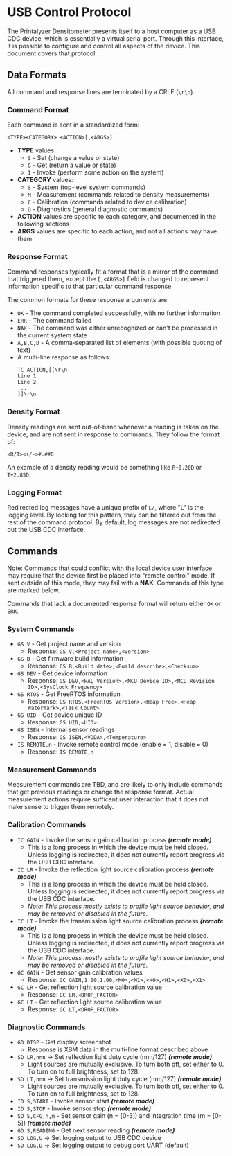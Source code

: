 USB Control Protocol
====================

The Printalyzer Densitometer presents itself to a host computer as a USB CDC
device, which is essentially a virtual serial port. Through this interface,
it is possible to configure and control all aspects of the device.
This document covers that protocol.

## Data Formats

All command and response lines are terminated by a CRLF (`\r\n`).

### Command Format

Each command is sent in a standardized form:

`<TYPE><CATEGORY> <ACTION>[,<ARGS>]`
* **TYPE** values:
  * `S` - Set (change a value or state)
  * `G` - Get (return a value or state)
  * `I` - Invoke (perform some action on the system)
* **CATEGORY** values:
  * `S` - System (top-level system commands)
  * `M` - Measurement (commands related to density measurements)
  * `C` - Calibration (commands related to device calibration)
  * `D` - Diagnostics (general diagnostic commands)
* **ACTION** values are specific to each category, and documented in the following sections
* **ARGS** values are specific to each action, and not all actions may have them

### Response Format

Command responses typically fit a format that is a mirror of the command that
triggered them, except the `[,<ARGS>]` field is changed to represent
information specific to that particular command response.

The common formats for these response arguments are:
* `OK` - The command completed successfully, with no further information
* `ERR` - The command failed
* `NAK` - The command was either unrecognized or can't be processed in the current system state
* `A,B,C,D` - A comma-separated list of elements (with possible quoting of text)
* A multi-line response as follows:
  ```
  TC ACTION,[[\r\n
  Line 1
  Line 2
  ...
  ]]\r\n
  
  ```

### Density Format

Density readings are sent out-of-band whenever a reading is taken on the device,
and are not sent in response to commands. They follow the format of:

`<R/T><+/->#.##D`

An example of a density reading would be something like `R+0.20D` or `T+2.85D`.

### Logging Format

Redirected log messages have a unique prefix of `L/`, where "L" is the logging level.
By looking for this pattern, they can be filtered out from the rest of the command
protocol. By default, log messages are not redirected out the USB CDC interface.


## Commands

Note: Commands that could conflict with the local device user interface
may require that the device first be placed into "remote control" mode.
If sent outside of this mode, they may fail with a **NAK**. Commands of
this type are marked below.

Commands that lack a documented response format will return either `OK` or `ERR`.

### System Commands

* `GS V` - Get project name and version
  * Response: `GS V,<Project name>,<Version>`
* `GS B` - Get firmware build information
  * Response: `GS B,<Build date>,<Build describe>,<Checksum>`
* `GS DEV`  - Get device information
  * Response: `GS DEV,<HAL Version>,<MCU Device ID>,<MCU Revision ID>,<SysClock Frequency>`
* `GS RTOS` - Get FreeRTOS information
  * Response: `GS RTOS,<FreeRTOS Version>,<Heap Free>,<Heap Watermark>,<Task Count>`
* `GS UID`  - Get device unique ID
  * Response: `GS UID,<UID>`
* `GS ISEN` - Internal sensor readings
  * Response: `GS ISEN,<VDDA>,<Temperature>`
* `IS REMOTE,n` - Invoke remote control mode (enable = 1, disable = 0)
  * Response: `IS REMOTE,n`

### Measurement Commands

Measurement commands are TBD, and are likely to only include commands that
get previous readings or change the response format. Actual measurement
actions require sufficent user interaction that it does not make sense
to trigger them remotely.

### Calibration Commands

* `IC GAIN` - Invoke the sensor gain calibration process ***(remote mode)***
  * This is a long process in which the device must be held closed.
    Unless logging is redirected, it does not currently report progress
    via the USB CDC interface.
* `IC LR` - Invoke the reflection light source calibration process ***(remote mode)***
  * This is a long process in which the device must be held closed.
    Unless logging is redirected, it does not currently report progress
    via the USB CDC interface.
  * _Note: This process mostly exists to profile light source behavior, and may
    be removed or disabled in the future._
* `IC LT` - Invoke the transmission light source calibration process ***(remote mode)***
  * This is a long process in which the device must be held closed.
    Unless logging is redirected, it does not currently report progress
    via the USB CDC interface.
  * _Note: This process mostly exists to profile light source behavior, and may
    be removed or disabled in the future._
* `GC GAIN` - Get sensor gain calibration values
  * Response: `GC GAIN,1.00,1.00,<M0>,<M1>,<H0>,<H1>,<X0>,<X1>`
* `GC LR` - Get reflection light source calibration value
  * Response: `GC LR,<DROP_FACTOR>`
* `GC LT` - Get reflection light source calibration value
  * Response: `GC LT,<DROP_FACTOR>`

### Diagnostic Commands

* `GD DISP` - Get display screenshot
  * Response is XBM data in the multi-line format described above
* `SD LR,nnn` -> Set reflection light duty cycle (nnn/127) ***(remote mode)***
  * Light sources are mutually exclusive. To turn both off, set either to 0.
    To turn on to full brightness, set to 128.
* `SD LT,nnn` -> Set transmission light duty cycle (nnn/127) ***(remote mode)***
  * Light sources are mutually exclusive. To turn both off, set either to 0.
    To turn on to full brightness, set to 128.
* `ID S,START` - Invoke sensor start ***(remote mode)***
* `ID S,STOP` - Invoke sensor stop ***(remote mode)***
* `SD S,CFG,n,m` - Set sensor gain (n = [0-3]) and integration time (m = [0-5]) ***(remote mode)***
* `GD S,READING` - Get next sensor reading ***(remote mode)***
* `SD LOG,U` -> Set logging output to USB CDC device
* `SD LOG,D` -> Set logging output to debug port UART (default)
